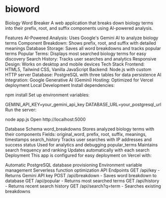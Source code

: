 # bioword

Biology Word Breaker
A web application that breaks down biology terms into their prefix, root, and suffix components using AI-powered analysis.

Features
AI-Powered Analysis: Uses Google's Gemini AI to analyze biology terms
Component Breakdown: Shows prefix, root, and suffix with detailed meanings
Database Storage: Saves all word breakdowns and tracks popular terms
Popular Terms: Displays most searched biology terms for easy discovery
Search History: Tracks user searches and analytics
Responsive Design: Works on desktop and mobile devices
Tech Stack
Frontend: HTML5, Tailwind CSS, Vanilla JavaScript
Backend: Node.js with custom HTTP server
Database: PostgreSQL with three tables for data persistence
AI Integration: Google Generative AI (Gemini)
Hosting: Optimized for Vercel deployment
Local Development
Install dependencies:

npm install
Set up environment variables:

GEMINI_API_KEY=your_gemini_api_key
DATABASE_URL=your_postgresql_url
Run the server:

node app.js
Open http://localhost:5000

Database Schema
word_breakdowns
Stores analyzed biology terms with their components
Fields: original_word, prefix, root, suffix, meanings, timestamps
search_history
Tracks user searches with IP addresses and success status
Used for analytics and debugging
popular_terms
Maintains search frequency and ranking
Updates automatically with each search
Deployment
This app is configured for easy deployment on Vercel with:

Automatic PostgreSQL database provisioning
Environment variable management
Serverless function optimization
API Endpoints
GET /api/key - Returns Gemini API key
POST /api/breakdown - Saves word breakdown to database
GET /api/popular - Returns most searched terms
GET /api/history - Returns recent search history
GET /api/search?q=term - Searches existing breakdowns
